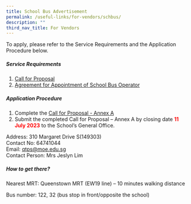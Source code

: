 ```yaml
---
title: School Bus Advertisement
permalink: /useful-links/for-vendors/schbus/
description: ""
third_nav_title: For Vendors
---
```

To apply, please refer to the Service Requirements and the Application Procedure below.

##### Service Requirements
1.  [Call for Proposal](/files/Advertisements/qtps%20call%20for%20proposals%20by%20school%20(sch%20bus).pdf)
2.  [Agreement for Appointment of School Bus Operator](/files/Advertisements/qtps%20agreement%20for%20appointment%20of%20school%20bus%20operator.pdf)

##### Application Procedure

1. Complete the [Call for Proposal - Annex A](/files/Advertisements/qtps%20call%20for%20proposal%20-%20annex%20a%20(sch%20bus).pdf)
2. Submit the completed Call for Proposal – Annex A by closing date <b><font color="#ff0000">11 July 2023</font></b> to the School’s General Office.

Address: 310 Margaret Drive S(149303) <br>
Contact No: 64741044 <br>
Email: qtps@moe.edu.sg <br>
Contact Person: Mrs Jeslyn Lim

##### How to get there?

Nearest MRT: Queenstown MRT (EW19 line) – 10 minutes walking distance

Bus number: 122, 32 (bus stop in front/opposite the school)